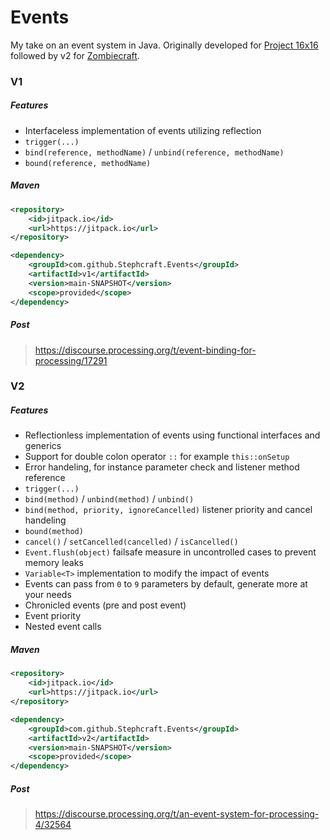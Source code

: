 # Events
My take on an event system in Java. Originally developed for [Project 16x16](https://github.com/Stephcraft/Project-16x16) followed by v2 for [Zombiecraft](https://zc.stephcraft.net).

### V1
##### Features
* Interfaceless implementation of events utilizing reflection
* `trigger(...)`
* `bind(reference, methodName)` / `unbind(reference, methodName)`
* `bound(reference, methodName)`

##### Maven
```xml
<repository>
    <id>jitpack.io</id>
    <url>https://jitpack.io</url>
</repository>
```

```xml
<dependency>
    <groupId>com.github.Stephcraft.Events</groupId>
    <artifactId>v1</artifactId>
    <version>main-SNAPSHOT</version>
    <scope>provided</scope>
</dependency>
```

##### Post  
> https://discourse.processing.org/t/event-binding-for-processing/17291

### V2
##### Features
* Reflectionless implementation of events using functional interfaces and generics
* Support for double colon operator `::` for example `this::onSetup`
* Error handeling, for instance parameter check and listener method reference
* `trigger(...)`
* `bind(method)` / `unbind(method)` / `unbind()`
* `bind(method, priority, ignoreCancelled)` listener priority and cancel handeling
* `bound(method)`
* `cancel()` / `setCancelled(cancelled)` / `isCancelled()`
* `Event.flush(object)` failsafe measure in uncontrolled cases to prevent memory leaks
* `Variable<T>` implementation to modify the impact of events
* Events can pass from `0` to `9` parameters by default, generate more at your needs
* Chronicled events (pre and post event)
* Event priority
* Nested event calls

##### Maven
```xml
<repository>
    <id>jitpack.io</id>
    <url>https://jitpack.io</url>
</repository>
```

```xml
<dependency>
    <groupId>com.github.Stephcraft.Events</groupId>
    <artifactId>v2</artifactId>
    <version>main-SNAPSHOT</version>
    <scope>provided</scope>
</dependency>
```

##### Post
> https://discourse.processing.org/t/an-event-system-for-processing-4/32564
